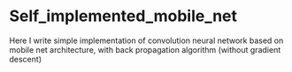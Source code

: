 # Self_implemented_mobile_net
Here I write simple implementation of convolution neural network based on mobile net architecture, with back propagation algorithm (without gradient descent)
